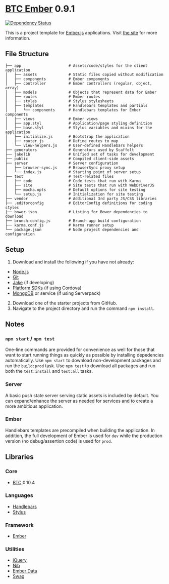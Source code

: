 # [BTC Ember](http://jupl.github.io/btc/ember/) 0.9.1
[![Dependency Status](https://gemnasium.com/jupl/btc-ember.png)](https://gemnasium.com/jupl/btc-ember)

This is a project template for [Ember.js](http://emberjs.com/) applications. Visit [the site](http://jupl.github.io/btc/) for more information.


## File Structure
    ├── app                     # Assets/code/styles for the client application
    │   ├── assets              # Static files copied without modification
    │   ├── components          # Ember components
    │   ├── controller          # Ember controllers (regular, object, array)
    │   ├── models              # Objects that represent data for Ember
    │   ├── routes              # Ember routes
    │   ├── styles              # Stylus stylesheets
    │   ├── templates           # Handlebars templates and partials
    │   │   └── components      # Handlebars templates for Ember components
    │   ├── views               # Ember views
    │   ├── app.styl            # Application/page styling definition
    │   ├── base.styl           # Stylus variables and mixins for the application
    │   ├── initialize.js       # Bootstrap the application
    │   ├── router.js           # Define routes to map
    │   └── view-helpers.js     # User-defined Handlebars helpers
    ├── generators              # Generators used by Scaffolt
    ├── jakelib                 # Unified set of tasks for development
    ├── public                  # Compiled client-side assets
    ├── server                  # Server configuration
    │   ├── browser-sync.js     # BrowserSync proxy setup
    │   └── index.js            # Starting point of server setup
    ├── test                    # Test-related files
    │   ├── code                # Code tests that run with Karma
    │   ├── site                # Site tests that run with WebDriverJS
    │   ├── mocha.opts          # Default options for site testing
    │   └── setup.js            # Initialization for site testing
    ├── vendor                  # Additional 3rd party JS/CSS libraries
    ├── .editorconfig           # EditorConfig definitions for coding styles
    ├── bower.json              # Listing for Bower dependencies to download
    ├── brunch-config.js        # Brunch app build configuration
    ├── karma.conf.js           # Karma runner setup
    └── package.json            # Node project dependencies and configuration


## Setup
1. Download and install the following if you have not already:
  - [Node.js](http://nodejs.org/download/)
  - [Git](http://git-scm.com/downloads)
  - [Jake](https://github.com/mde/jake#installing-with-npm) (if developing)
  - [Platform SDKs](https://github.com/apache/cordova-cli#requirements) (if using Cordova)
  - [MongoDB](http://www.mongodb.org/) or service (if using Serverpack)
2. Download one of the starter projects from GitHub.
3. Navigate to the project directory and run the command `npm install`.


## Notes

### `npm start` / `npm test`
One-line commands are provided for convenience as well for those that want to start running things as quickly as possible by installing depedencies automatically. Use `npm start` to download non-development packages and run the `build:prod` task. Use `npm test` to download all packages and run both the `test:install` and `test:all` tasks.

### Server
A basic push state server serving static assets is included by default. You can expand/enhance the server as needed for services and to create a more ambitious application.

### Ember
Handlebars templates are precompiled when building the application. In addition, the full development of Ember is used for `dev` while the production version (no debug/assertion code) is used for `prod`.


## Libraries

### Core
- [BTC](https://github.com/jupl/btc) 0.10.4

### Languages
- [Handlebars](http://handlebarsjs.com/)
- [Stylus](http://learnboost.github.io/stylus/)

### Framework
- [Ember](http://emberjs.com/)

### Utilities
- [jQuery](http://jquery.com)
- [Nib](http://visionmedia.github.io/nib/)
- [Ember Data](https://github.com/emberjs/data)
- [Swag](http://elving.github.io/swag/)
